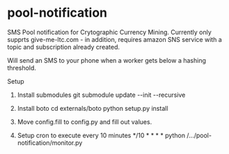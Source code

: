 pool-notification
=================

SMS Pool notification for Crytographic Currency Mining. 
Currently only supprts give-me-ltc.com - in addition, requires
amazon SNS service with a topic and subscription already created.

Will send an SMS to your phone when a worker gets below a hashing threshold. 

Setup
1) Install submodules
git submodule update --init --recursive

2) Install boto
cd externals/boto
python setup.py install

3) Move config.fill to config.py and fill out values.

4) Setup cron to execute every 10 minutes
*/10 * * * * python /.../pool-notification/monitor.py
